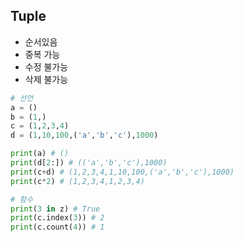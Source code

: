 ## Tuple

- 순서있음
- 중복 가능
- 수정 불가능
- 삭제 불가능

```py
# 선언
a = ()
b = (1,)
c = (1,2,3,4)
d = (1,10,100,('a','b','c'),1000)

print(a) # ()
print(d[2:]) # (('a','b','c'),1000)
print(c+d) # (1,2,3,4,1,10,100,('a','b','c'),1000)
print(c*2) # (1,2,3,4,1,2,3,4)

# 함수
print(3 in z) # True
print(c.index(3)) # 2
print(c.count(4)) # 1
```
